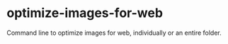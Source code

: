 # optimize-images-for-web
Command line to optimize images for web, individually or an entire folder.  
